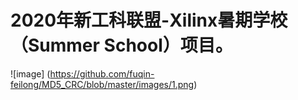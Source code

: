 
# 2020年新工科联盟-Xilinx暑期学校（Summer School）项目。

![image] (https://github.com/fuqin-feilong/MD5_CRC/blob/master/images/1.png)
